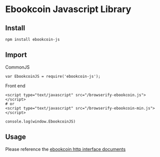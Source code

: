 # Ebookcoin Javascript Library

## Install

```
npm install ebookcoin-js
```

## Import

CommonJS

```
var EbookcoinJS = require('ebookcoin-js');
```

Front end

```
<script type="text/javascript" src="/browserify-ebookcoin.js"></script>
# or
<script type="text/javascript" src="/browserify-ebookcoin-min.js"></script>

console.log(window.EbookcoinJS)
```



## Usage

Please reference the [ebookcoin http interface documents](https://github.com/Ebookcoin/ebookcoin-docs/blob/master/ebookcoin_http_interface.md)
